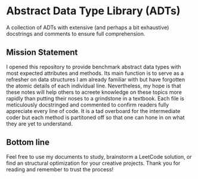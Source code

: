 # Abstract Data Type Library (ADTs)
A collection of ADTs with extensive (and perhaps a bit exhaustive) docstrings and comments to ensure full comprehension. 

## Mission Statement
  I opened this repository to provide benchmark abstract data types with most expected attributes and methods. Its main function is to serve as a refresher on data structures I am already familiar with but have forgotten the atomic details of each individual line. Nevertheless, my hope is that these notes will help others to acreete knowledge on these topics more rapidly than putting their noses to a grindstone in a textbook. Each file is meticulously docstringed and commented to confirm readers fully appreciate every line of code. It is a tad overboard for the intermediate coder but each method is partitoned off so that one can hone in on what they are yet to understand. 

## Bottom line
Feel free to use my documents to study, brainstorm a LeetCode solution, or find an structural optimization for your creative projects. Thank you for reading and remember to trust the process!

